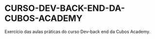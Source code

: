 # CURSO-DEV-BACK-END-DA-CUBOS-ACADEMY
Exercício das aulas práticas do curso Dev-back end da Cubos Academy.

